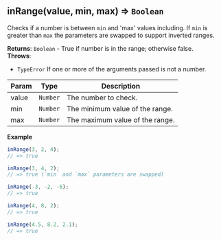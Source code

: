 <a name="inRange"></a>

## inRange(value, min, max) ⇒ <code>Boolean</code>
Checks if a number is between `min` and 'max' values including.
If `min` is greater than `max` the parameters are swapped to support inverted ranges.

**Returns**: <code>Boolean</code> - True if number is in the range; otherwise false.  
**Throws**:

- <code>TypeError</code> If one or more of the arguments passed is not a number.


| Param | Type | Description |
| --- | --- | --- |
| value | <code>Number</code> | The number to check. |
| min | <code>Number</code> | The minimum value of the range. |
| max | <code>Number</code> | The maximum value of the range. |

**Example**  
```js
inRange(3, 2, 4);
// => true

inRange(3, 4, 2);
// => true (`min` and `max` parameters are swapped)

inRange(-3, -2, -6);
// => true

inRange(4, 8, 2);
// => true

inRange(4.5, 8.2, 2.1);
// => true
```
